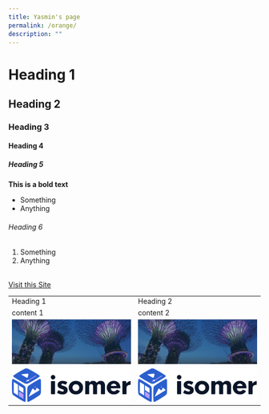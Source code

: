 ```yaml
---
title: Yasmin's page
permalink: /orange/
description: ""
---
```

<h1>Heading 1 </h1>
<h2>Heading 2 </h2>
<h3>Heading 3 </h3>
<h4>Heading 4 </h4>
<h5>Heading 5 </h5>
<b> This is a bold text </b>
<ul>
<li>Something </li>
<li>Anything </il>
</ul>
<h6>Heading 6 </h6>
<ol>
<li>Something</li>
<li>Anything</li>
</ol>
<br>
<a href="www.google.com">Visit this Site</a>
<br>
<table>
<tr>
 <td>Heading 1</td>
 <td>Heading 2</td>
</tr>
 <td>content 1</td>
<td>content 2</td>
<tr>
<td><img src="images/hero-banner.png"> </td>
<td><img src="images/hero-banner.png"> </td>
	</tr>
	<tr>
		<td><img src="images/isomer-logo.svg"></td>
		<td><img src="images/isomer-logo.svg"></td>
	</tr>
</table>